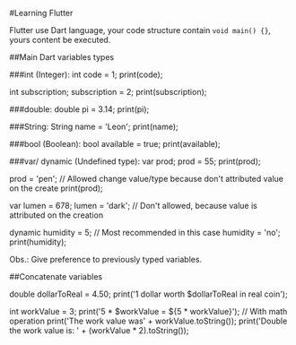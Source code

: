 #Learning Flutter

Flutter use Dart language, your code structure contain `void main() {}`, yours content be executed.

##Main Dart variables types

###int (Integer):
int code = 1;
print(code);

int subscription;
subscription = 2;
print(subscription);

###double:
double pi = 3.14;
print(pi);

###String:
String name = 'Leon';
print(name);

###bool (Boolean):
bool available = true;
print(available);

###var/ dynamic (Undefined type):
var prod;
prod = 55;
print(prod);

prod = 'pen'; // Allowed change value/type because don't attributed value on the create 
print(prod);

var lumen = 678; 
lumen = 'dark'; // Don't allowed, because value is attributed on the creation

dynamic humidity = 5; // Most recommended in this case
humidity = 'no';
print(humidity);

Obs.: Give preference to previously typed variables.

##Concatenate variables

double dollarToReal = 4.50;
print('1 dollar worth $dollarToReal in real coin');

int workValue = 3;
print('5 * $workValue = ${5 * workValue}'); // With math operation
print('The work value was' + workValue.toString());
print('Double the work value is: ' + (workValue * 2).toString());

